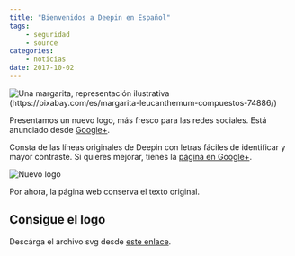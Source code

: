 ```yaml
---
title: "Bienvenidos a Deepin en Español"
tags:
    - seguridad
    - source
categories:
    - noticias
date: 2017-10-02
---
```


<img src="{{ site.urlimg }}posts/margarita.jpg" alt="Una margarita, representación ilustrativa (https://pixabay.com/es/margarita-leucanthemum-compuestos-74886/)"></img>

Presentamos un nuevo logo, más fresco para las redes sociales. Está anunciado desde [Google+](https://plus.google.com/106731706454776586722/posts/jPJRcRLGj5F).

Consta de las líneas originales de Deepin con letras fáciles de identificar y mayor contraste. Si quieres mejorar, tienes la [página en Google+](https://plus.google.com/106731706454776586722).

<img class="t60" src="{{ site.urlimg }}nuevologo.png" alt="Nuevo logo">

Por ahora, la página web conserva el texto original.

## Consigue el logo

Descárga el archivo svg desde [este enlace](https://drive.google.com/open?id=0ByDjMMLiciC2NERKN1VSZ21PZUk).
